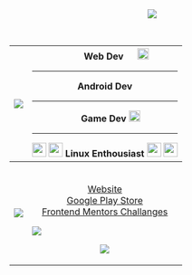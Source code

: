 <!--Links and BOB-->
<p align="center" style="font-size: 48px">
  <a></a>
  <img width:"200", src="https://media.giphy.com/media/xUA7bjUH8gkTi0JuXC/giphy.gif"/>
</p>

| <img src="https://github-readme-stats-sigma-five.vercel.app/api?username=furkkurt&show_icons=true&theme=dracula"> | <img width="16" height="16" src="https://user-images.githubusercontent.com/69459954/164563910-e7914076-2419-4ad5-b98a-7c5399fc8db2.png"> <img width="16" height="16" src="https://user-images.githubusercontent.com/69459954/190922176-e32c73c2-8e2c-48fc-af62-dbe1fa21f81e.png"> Web Dev <img width="16" height="16" src="https://cdn.iconscout.com/icon/free/png-256/node-js-1174925.png"> <img width="20" height="20" src="https://www.shareicon.net/download/2016/07/08/117548_google.ico"> <br><hr> <img width="16" height="16" src="https://upload.wikimedia.org/wikipedia/commons/thumb/c/c1/Android_Studio_icon_%282023%29.svg/2048px-Android_Studio_icon_%282023%29.svg.png"> Android Dev <img height="16" width="16" src="https://static-00.iconduck.com/assets.00/flutter-icon-2048x2048-ufx4idi8.png"> <br><hr> <img width="16" height="16" src="https://user-images.githubusercontent.com/69459954/164381832-dc31c8b3-b390-46f4-ad7f-6f7dd1ca5f3c.png"> Game Dev <img width="20" height="20" src="https://img.informer.com/icons_mac/png/128/429/429789.png"> <br><hr> <img width="25" height="25" src="https://imgs.search.brave.com/nUPWdjvS4g-ORJoZ8JuMtAmHkMJPRXVEyfopvjZcMVc/rs:fit:1200:1024:1/g:ce/aHR0cHM6Ly9iaXRj/dS5jby9lbi93cC1j/b250ZW50L3VwbG9h/ZHMvMjAyMC8wNy9W/b2lkX0xpbnV4X2xv/Z28uc3ZnXy5wbmc"> <img width="25" height="25" src="https://imgs.search.brave.com/IaR1NP64OQE4ctvaAGXT3ZuwBNcx4DQXgAlNEG4GKUY/rs:fit:1200:1200:1/g:ce/aHR0cHM6Ly93d3cu/cmFzcGJlcnJ5aXRh/bHkuY29tL3dwLWNv/bnRlbnQvdXBsb2Fk/cy8yMDE1LzA0L0Fy/Y2gtbGludXgtbG9n/by5wbmc">  Linux Enthousiast <img width="25" height="25" src="https://user-images.githubusercontent.com/69459954/164563422-cad10723-65da-43ca-8997-fef224f99c6b.png"> <img width="25" height="25" src="https://upload.wikimedia.org/wikipedia/commons/8/83/The_GNU_logo.png"> |
| ------------- | ------------- |
| <p align="center"><img src="https://github-readme-stats-sigma-five.vercel.app/api/top-langs/?username=furkkurt&layout=compact&theme=dracula"></p> |  <br> <p align="center"><a href="https://www.makinDAGames.xyz">Website</a><br><a href="https://play.google.com/store/apps/developer?id=makinDAGames">Google Play Store</a> <br><a href="https://furkkurt.github.io">Frontend Mentors Challanges</a> <br></p> <img src="https://www.codewars.com/users/furkkurt/badges/large"> <p align="center">![](https://komarev.com/ghpvc/?username=furkkurt)</p>|
